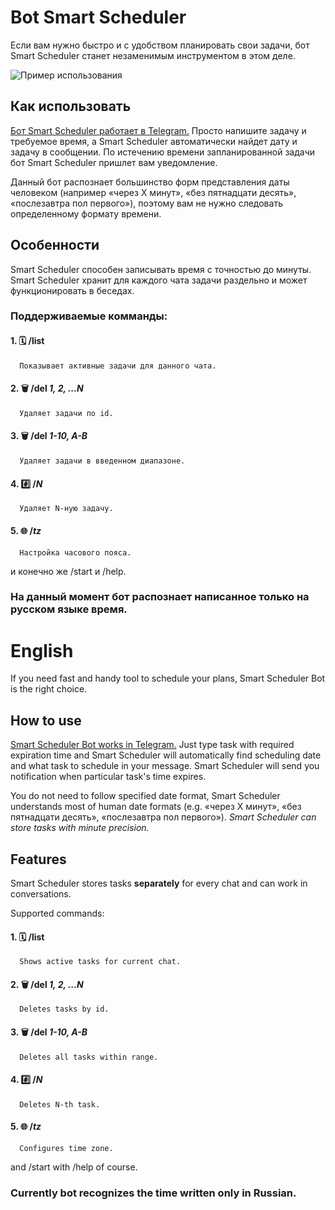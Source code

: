 # Bot Smart Scheduler

Если вам нужно быстро и с удобством планировать свои задачи, бот Smart Scheduler станет незаменимым инструментом в этом деле.

![Пример использования](https://raw.githubusercontent.com/alordash/BotSmartScheduler/master/UsageExample.png)

## Как использовать

[Бот Smart Scheduler работает в Telegram.](https://t.me/SmartScheduler_bot)
Просто напишите задачу и требуемое время, а Smart Scheduler автоматически найдет дату и задачу в сообщении.
По истечению времени запланированной задачи бот Smart Scheduler пришлет вам уведомление.

Данный бот распознает большинство форм представления даты человеком (например «через X минут», «без пятнадцати десять», «послезавтра пол первого»), поэтому вам не нужно следовать определенному формату времени.

## Особенности

Smart Scheduler способен записывать время с точностью до минуты.
Smart Scheduler хранит для каждого чата задачи раздельно и может функционировать в беседах.

### Поддерживаемые комманды:

#### 1. 🗓 <b>/list</b>

      Показывает активные задачи для данного чата.

#### 2. 🗑 <b>/del</b> <i>1, 2, ...N</i>

      Удаляет задачи по id.

#### 3. 🗑 <b>/del</b> <i>1-10, A-B</i>

      Удаляет задачи в введенном диапазоне.

#### 4. #️⃣ <b>/<i>N</b></i>

      Удаляет N-ную задачу.

#### 5. 🌐 <b>/<i>tz</b></i>

      Настройка часового пояса.

и конечно же /start и /help.

### На данный момент бот распознает написанное только на русском языке время.

# English

If you need fast and handy tool to schedule your plans, Smart Scheduler Bot is the right choice.

## How to use

[Smart Scheduler Bot works in Telegram.](https://t.me/SmartScheduler_bot)
Just type task with required expiration time and Smart Scheduler will automatically find scheduling date and what task to schedule in your message.
Smart Scheduler will send you notification when particular task's time expires.

You do not need to follow specified date format, Smart Scheduler understands most of human date formats (e.g. «через X минут», «без пятнадцати десять», «послезавтра пол первого»).
<i>Smart Scheduler can store tasks with minute precision.</i>

## Features

Smart Scheduler stores tasks <b>separately</b> for every chat and can work in conversations.

Supported commands:

#### 1. 🗓 <b>/list</b>

      Shows active tasks for current chat.

#### 2. 🗑 <b>/del</b> <i>1, 2, ...N</i>

      Deletes tasks by id.

#### 3. 🗑 <b>/del</b> <i>1-10, A-B</i>

      Deletes all tasks within range.

#### 4. #️⃣ <b>/<i>N</b></i>

      Deletes N-th task.

#### 5. 🌐 <b>/<i>tz</b></i>

      Configures time zone.

and /start with /help of course.

### Currently bot recognizes the time written only in Russian.
